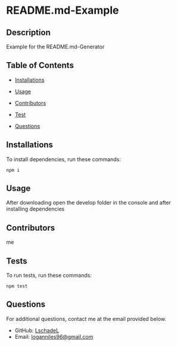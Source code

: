 # README.md-Example
  


  ## Description

  Example for the README.md-Generator

  ## Table of Contents

  * [Installations](#installations)

  * [Usage](#usage)
  
  * [Contributors](#contributors)

  * [Test](#tests)

  * [Questions](#questions)

  
  
  ## Installations

  To install dependencies, run these commands:

  ```
  npm i
  ```

  ## Usage

  After downloading open the develop folder in the console and after installing dependencies   

  

  ## Contributors

  me

  ## Tests

  To run tests, run these commands:

  ```
  npm test
  ```

  ## Questions

  For additional questions, contact me at the email provided below. 

  - GitHub: [LschadeL](https://github.com/LschadeL/)
  - Email:  loganniles96@gmail.com
